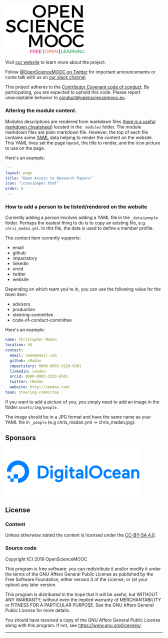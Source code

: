 <img src="/assets/img/osm/osm-logo.png" 
     alt="Open Science MOOC logo"
     width="256">

Visit [our website][website] to learn more about the project.

Follow [@OpenScienceMOOC on Twitter][twitter] for important announcements or 
come talk with us on [our slack channel][slack].

This project adheres to the [Contributor Covenant code of conduct][coc]. By 
participating, you are expected to uphold this code. Please report unacceptable
behavior to [conduct@opensciencemooc.eu](mailto:conduct@opensciencemooc.eu).

### Altering the module content.   

Modules descriptions are rendered from markdown files 
([here is a useful markdown cheatsheet][md-ss]) located in the `_modules` folder.
The module markdown files are plain markdown file. However, the top of each file 
contains some [YAML][yaml] data helping to render the content on the website. 
This YAML lines set the page layout, the title to render, and the icon picture 
to use on the page.

Here's an example:

```yml
---
layout: page
title: "Open Access to Research Papers"
icon: "icons/paper.html"
order: 6
---
```

### How to add a person to be listed/rendered on the website

Currently adding a person involves adding a YAML file in the `_data/people` 
folder. Perhaps the easiest thing to do is to copy an existing file, e.g.  
`chris_madan.yml`. In this file, the data is used to define a member profile.

The _contact_ item currently supports:

* email
* github
* impactstory
* linkedin
* orcid
* twitter
* website

Depending on which team you're in, you can use the following value for the
_team_ item:

* advisors
* production
* steering-committee
* code-of-conduct-committee

Here's an example:

```yml
name: Christopher Madan
location: UK
contact:
  email: name@email.com
  github: cMadan
  impactstory: 0000-0003-3228-6501
  linkedin: cmadan
  orcid: 0000-0003-3228-6501
  twitter: cMadan
  website: http://cmadan.com/
team: steering-committee
```

If you want to add a picture of you, you simply need to add an image in the 
folder `assets/img/people`.

The image should be in a JPG format and have the same name as your YAML file in 
`_people` (e.g chris_madan.yml -> chris_madan.jpg).

<!-- TODO
## Contributing

For more information on how you can contribute to this project, please read
our [contributing guide][contribute].
-->

## Sponsors

[![Digital Ocean](assets/img/sponsors/do.png)][do]

## License

### Content

Unless otherwise stated the content is licensed under the 
[CC-BY-SA 4.0](cc).

### Source code

Copyright (C) 2019 OpenScienceMOOC

This program is free software: you can redistribute it and/or modify it under 
the terms of the GNU Affero General Public License as published by the Free 
Software Foundation, either version 3 of the License, or (at your option) any 
later version.

This program is distributed in the hope that it will be useful, but WITHOUT ANY
WARRANTY; without even the implied warranty of MERCHANTABILITY or FITNESS FOR A
PARTICULAR PURPOSE. See the GNU Affero General Public License for more details.

You should have received a copy of the GNU Affero General Public License along 
with this program. If not, see <https://www.gnu.org/licenses/>. 

---
<!-- Reference are in alphabetical order -->
[cc]:         https://creativecommons.org/licenses/by-sa/4.0/
[coc]:        CODE_OF_CONDUCT.md
[contribute]: CONTRIBUTING.md
[do]:         https://m.do.co/c/e51179c353a0
[md-ss]:      https://github.com/adam-p/markdown-here/wiki/Markdown-Cheatsheet
[slack]:      https://openmooc-ers.herokuapp.com/ 
[twitter]:    https://twitter.com/OpenScienceMOOC
[website]:    https://opensciencemooc.eu
[yaml]:       https://en.wikipedia.org/wiki/YAML 
